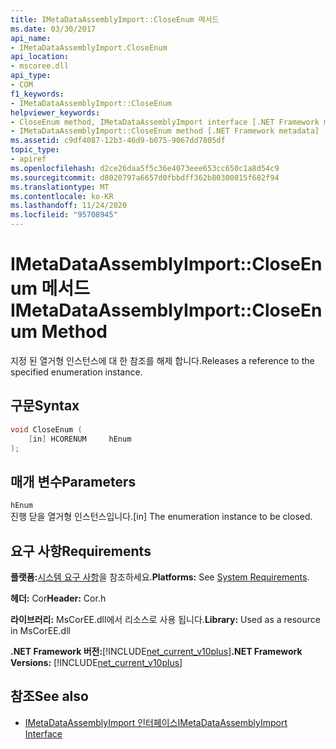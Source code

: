 ```yaml
---
title: IMetaDataAssemblyImport::CloseEnum 메서드
ms.date: 03/30/2017
api_name:
- IMetaDataAssemblyImport.CloseEnum
api_location:
- mscoree.dll
api_type:
- COM
f1_keywords:
- IMetaDataAssemblyImport::CloseEnum
helpviewer_keywords:
- CloseEnum method, IMetaDataAssemblyImport interface [.NET Framework metadata]
- IMetaDataAssemblyImport::CloseEnum method [.NET Framework metadata]
ms.assetid: c9df4087-12b3-46d9-b075-9067dd7805df
topic_type:
- apiref
ms.openlocfilehash: d2ce26daa5f5c36e4073eee653cc650c1a8d54c9
ms.sourcegitcommit: d8020797a6657d0fbbdff362b80300815f682f94
ms.translationtype: MT
ms.contentlocale: ko-KR
ms.lasthandoff: 11/24/2020
ms.locfileid: "95708945"
---
```

# <a name="imetadataassemblyimportcloseenum-method"></a><span data-ttu-id="6d1e9-102">IMetaDataAssemblyImport::CloseEnum 메서드</span><span class="sxs-lookup"><span data-stu-id="6d1e9-102">IMetaDataAssemblyImport::CloseEnum Method</span></span>

<span data-ttu-id="6d1e9-103">지정 된 열거형 인스턴스에 대 한 참조를 해제 합니다.</span><span class="sxs-lookup"><span data-stu-id="6d1e9-103">Releases a reference to the specified enumeration instance.</span></span>  
  
## <a name="syntax"></a><span data-ttu-id="6d1e9-104">구문</span><span class="sxs-lookup"><span data-stu-id="6d1e9-104">Syntax</span></span>  
  
```cpp  
void CloseEnum (  
    [in] HCORENUM     hEnum  
);  
```  
  
## <a name="parameters"></a><span data-ttu-id="6d1e9-105">매개 변수</span><span class="sxs-lookup"><span data-stu-id="6d1e9-105">Parameters</span></span>  

 `hEnum`  
 <span data-ttu-id="6d1e9-106">진행 닫을 열거형 인스턴스입니다.</span><span class="sxs-lookup"><span data-stu-id="6d1e9-106">[in] The enumeration instance to be closed.</span></span>  
  
## <a name="requirements"></a><span data-ttu-id="6d1e9-107">요구 사항</span><span class="sxs-lookup"><span data-stu-id="6d1e9-107">Requirements</span></span>  

 <span data-ttu-id="6d1e9-108">**플랫폼:**[시스템 요구 사항](../../get-started/system-requirements.md)을 참조하세요.</span><span class="sxs-lookup"><span data-stu-id="6d1e9-108">**Platforms:** See [System Requirements](../../get-started/system-requirements.md).</span></span>  
  
 <span data-ttu-id="6d1e9-109">**헤더:** Cor</span><span class="sxs-lookup"><span data-stu-id="6d1e9-109">**Header:** Cor.h</span></span>  
  
 <span data-ttu-id="6d1e9-110">**라이브러리:** MsCorEE.dll에서 리소스로 사용 됩니다.</span><span class="sxs-lookup"><span data-stu-id="6d1e9-110">**Library:** Used as a resource in MsCorEE.dll</span></span>  
  
 <span data-ttu-id="6d1e9-111">**.NET Framework 버전:**[!INCLUDE[net_current_v10plus](../../../../includes/net-current-v10plus-md.md)]</span><span class="sxs-lookup"><span data-stu-id="6d1e9-111">**.NET Framework Versions:** [!INCLUDE[net_current_v10plus](../../../../includes/net-current-v10plus-md.md)]</span></span>  
  
## <a name="see-also"></a><span data-ttu-id="6d1e9-112">참조</span><span class="sxs-lookup"><span data-stu-id="6d1e9-112">See also</span></span>

- [<span data-ttu-id="6d1e9-113">IMetaDataAssemblyImport 인터페이스</span><span class="sxs-lookup"><span data-stu-id="6d1e9-113">IMetaDataAssemblyImport Interface</span></span>](imetadataassemblyimport-interface.md)
